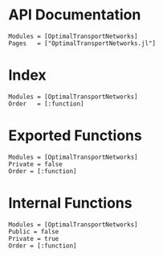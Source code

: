 # API Documentation


```@autodocs
Modules = [OptimalTransportNetworks]
Pages   = ["OptimalTransportNetworks.jl"]
```

# Index

```@index
Modules = [OptimalTransportNetworks]
Order   = [:function]
```

# Exported Functions

```@autodocs
Modules = [OptimalTransportNetworks]
Private = false
Order = [:function]
```

# Internal Functions

```@autodocs
Modules = [OptimalTransportNetworks]
Public = false
Private = true
Order = [:function]
```